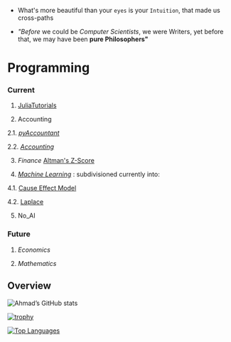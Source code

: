 - What's more beautiful than your `eyes` is your `Intuition`, that made us cross-paths 

- _"Before_ we could be _Computer Scientists_, we were Writers,
yet before that, we may have been __pure Philosophers"__


# Programming

### Current

1. [JuliaTutorials](https://github.com/adamwillisMastery/JuliaTutorials)

2. Accounting 

2.1. [_pyAccountant_](https://github.com/adamwillisMastery/pyAccountant) 

2.2. [_Accounting_](https://github.com/adamwillisXanax/Thee-accountant)

3. _Finance_ 
[Altman's Z-Score](https://github.com/adamwillisXanax/SolvencyPredictor/blob/main/README.md)


4. [_Machine Learning_](https://github.com/adamwillisMastery/MachineLearner) : subdivisioned currently  into:


4.1. [Cause Effect Model](https://github.com/adamwillisMastery/CauseEffect)

4.2. [Laplace](https://github.com/adamwillisMastery/Laplace)

5.  No_AI 

### Future

1. _Economics_

2. _Mathematics_


## Overview  

![Ahmad’s GitHub stats](https://github-readme-stats.vercel.app/api?username=adamwillisMastery&show_icons=true&theme)  

[![trophy](https://github-profile-trophy.vercel.app/?username=adamwillisMastery)
](https://github-profile-trophy.vercel.app/?username=adamwillisMastery)  

[![Top Languages](https://github-readme-stats.vercel.app/api/top-langs/?username=adamwillisMastery&hide=kotlin&layout=compact)](https://github-readme-stats.vercel.app/api/top-langs/?username=adamwillisMastery&hide=kotlin&layout=compact)
